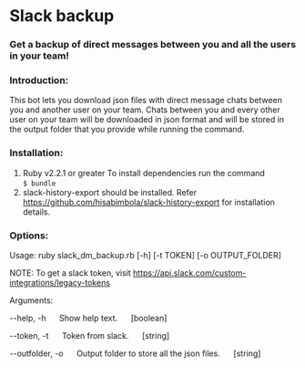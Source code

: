 # Slack backup
### Get a backup of direct messages between you and all the users in your team!

### Introduction:
This bot lets you download json files with direct message chats between you and another user on your team. Chats between you and every other user on your team will be downloaded in json format and will be stored in the output folder that you provide while running the command. 

### Installation:
1. Ruby v2.2.1 or greater
   To install dependencies run the command   
   `$ bundle`
2. slack-history-export should be installed. Refer https://github.com/hisabimbola/slack-history-export for installation details.

### Options:
Usage: ruby slack_dm_backup.rb [-h] [-t TOKEN] [-o OUTPUT_FOLDER]

NOTE: To get a slack token, visit https://api.slack.com/custom-integrations/legacy-tokens

Arguments:

--help, -h&nbsp;&nbsp;&nbsp;&nbsp;&nbsp;&nbsp;Show help text.&nbsp;&nbsp;&nbsp;&nbsp;&nbsp;&nbsp;[boolean]  

--token, -t&nbsp;&nbsp;&nbsp;&nbsp;&nbsp;&nbsp;Token from slack.&nbsp;&nbsp;&nbsp;&nbsp;&nbsp;&nbsp;[string] 

--outfolder, -o&nbsp;&nbsp;&nbsp;&nbsp;&nbsp;&nbsp;Output folder to store all the json files.&nbsp;&nbsp;&nbsp;&nbsp;&nbsp;&nbsp;[string] 
